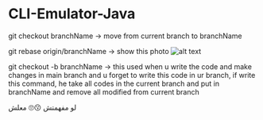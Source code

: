 # CLI-Emulator-Java

git checkout branchName -> move from current branch to branchName

git rebase origin/branchName -> show this photo 
![alt text](image.png)

git checkout -b branchName -> this used when u write the code and make changes in main branch and u forget to write this code in ur branch, if write this command, he take all codes in the current branch and put in branchName and remove all modified from current branch


لو مفهمتش
😗🙄 معلش 
